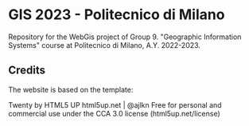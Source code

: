 # GIS 2023 - Politecnico di Milano

Repository for the WebGis project of Group 9.
"Geographic Information Systems" course at Politecnico di Milano, A.Y. 2022-2023.

## Credits

The website is based on the template:

Twenty by HTML5 UP
html5up.net | @ajlkn
Free for personal and commercial use under the CCA 3.0 license (html5up.net/license)
